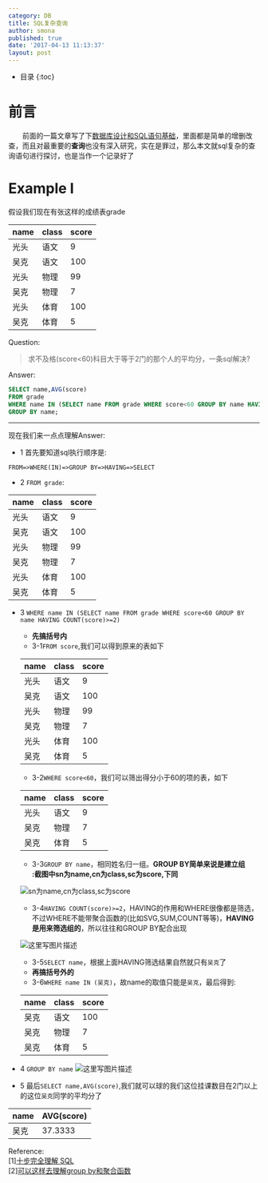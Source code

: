 ```yaml
---
category: DB
title: SQL复杂查询
author: smona
published: true
date: '2017-04-13 11:13:37'
layout: post
---
```

* 目录
{:toc}

# 前言
　　前面的一篇文章写了下[数据库设计和SQL语句基础](%E6%95%B0%E6%8D%AE%E5%BA%93%E8%AE%BE%E8%AE%A1%E5%92%8CSQL%E8%AF%AD%E5%8F%A5%E5%9F%BA%E7%A1%80)，里面都是简单的增删改查，而且对最重要的**查询**也没有深入研究，实在是罪过，那么本文就sql复杂的查询语句进行探讨，也是当作一个记录好了

# Example I
假设我们现在有张这样的成绩表grade

| name | class | score |
| ------| ------ | ------ |
| 光头 | 语文 | 9 |
| 吴克 | 语文 | 100 |
| 光头 | 物理 | 99 |
| 吴克 | 物理 | 7 |
| 光头 | 体育 | 100 |
| 吴克 | 体育 | 5 |

Question:  
> 求不及格(score<60)科目大于等于2门的那个人的平均分，一条sql解决?  

Answer:  
```sql
SELECT name,AVG(score) 
FROM grade
WHERE name IN (SELECT name FROM grade WHERE score<60 GROUP BY name HAVING COUNT(score)>=2)
GROUP BY name;
```
----
现在我们来一点点理解Answer:  

- 1 首先要知道sql执行顺序是:  

`FROM=>WHERE(IN)=>GROUP BY=>HAVING=>SELECT`

- 2 `FROM grade`:

| name | class | score |
|--|--|--|
|光头|	语文|	9|
|吴克|	语文|	100|
|光头|	物理|	99|
|吴克|	物理|	7|
|光头|	体育|	100|
|吴克|	体育|	5|

- 3 `WHERE name IN (SELECT name FROM grade WHERE score<60 GROUP BY name HAVING COUNT(score)>=2)`
    - **先搞括号内**
    - 3-1`FROM score`,我们可以得到原来的表如下  
    
    | name | class | score |
    |--|--|--|
    |光头|	语文|	9|
    |吴克|	语文|	100|
    |光头|	物理|	99| 
    |吴克|	物理|	7|
    |光头|	体育|	100|
    |吴克|	体育|	5|
    
    - 3-2`WHERE score<60`，我们可以筛出得分小于60的项的表，如下  

    | name | class | score |
    |--|--|--|
    |光头|	语文|	9|
    |吴克|	物理|	7|
    |吴克|	体育|	5|

    - 3-3`GROUP BY name`，相同姓名归一组。**GROUP BY简单来说是建立组**  
    <strong color=red>:截图中sn为name,cn为class,sc为score,下同</strong>  
    
    ![sn为name,cn为class,sc为score](http://img.blog.csdn.net/20170413105554756?watermark/2/text/aHR0cDovL2Jsb2cuY3Nkbi5uZXQvcXFfMjkyNDUwOTc=/font/5a6L5L2T/fontsize/400/fill/I0JBQkFCMA==/dissolve/70/gravity/SouthEast)

    - 3-4`HAVING COUNT(score)>=2`，HAVING的作用和WHERE很像都是筛选，不过WHERE不能带聚合函数的(比如SVG,SUM,COUNT等等)，**HAVING是用来筛选组的**，所以往往和GROUP BY配合出现  
    
    ![这里写图片描述](http://img.blog.csdn.net/20170413105928504?watermark/2/text/aHR0cDovL2Jsb2cuY3Nkbi5uZXQvcXFfMjkyNDUwOTc=/font/5a6L5L2T/fontsize/400/fill/I0JBQkFCMA==/dissolve/70/gravity/SouthEast)

    - 3-5`SELECT name`，根据上面HAVING筛选结果自然就只有`吴克`了  
    - **再搞括号外的**  
    - 3-6`WHERE name IN (吴克)`，故name的取值只能是`吴克`，最后得到:  

    | name | class | score |
    |--|--|--|
    |吴克|	语文|	100|
    |吴克|	物理|	7|
    |吴克|	体育|	5|

- 4 `GROUP BY name` 
![这里写图片描述](http://img.blog.csdn.net/20170413110937107?watermark/2/text/aHR0cDovL2Jsb2cuY3Nkbi5uZXQvcXFfMjkyNDUwOTc=/font/5a6L5L2T/fontsize/400/fill/I0JBQkFCMA==/dissolve/70/gravity/SouthEast)

- 5 最后`SELECT name,AVG(score)`,我们就可以球的我们这位挂课数目在2门以上的这位`吴克`同学的平均分了

|name|	AVG(score)|
|--|--|
|吴克|	37.3333|

Reference:  
[1][十步完全理解 SQL](https://segmentfault.com/a/1190000000385739)  
[2][可以这样去理解group by和聚合函数](http://www.cnblogs.com/wuguanglei/p/4229938.html)
